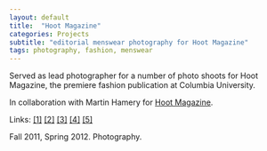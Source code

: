 ```yaml
---
layout: default
title:  "Hoot Magazine"
categories: Projects
subtitle: "editorial menswear photography for Hoot Magazine"
tags: photography, fashion, menswear
---
```

Served as lead photographer for a number of photo shoots
for Hoot Magazine, the premiere fashion publication at Columbia University. 

In collaboration with Martin Hamery for <a href="http://hootmag.org/">Hoot Magazine</a>.

Links: <a href="http://issuu.com/hootmag/docs/hoot_magazine__fall_winter_2011/27">[1]</a>
<a href="http://issuu.com/hootmag/docs/hoot_magazine__spring_summer_2011/27">[2]</a>
<a href="http://issuu.com/hootmag/docs/hoot_magazine__fall_winter_2011/51">[3]</a>
<a href="http://www.hootmag.org/blog/2011/03/06/menswear-winter-trends-chunky-knits-and-alpine-prints/">[4]</a>
<a href="http://www.hootmag.org/blog/2010/11/08/sisters-on-the-runway-fashion-gives-back/">[5]</a>

<p>Fall 2011, Spring 2012. Photography.</p>
